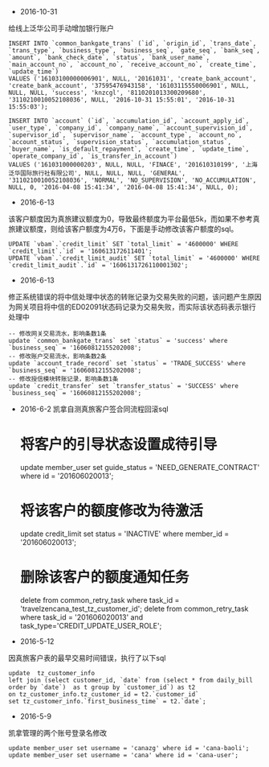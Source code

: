 - 2016-10-31

给线上泛华公司手动增加银行账户

	INSERT INTO `common_bankgate_trans` (`id`, `origin_id`, `trans_date`, `trans_type`, `business_type`, `business_seq`, `gate_seq`, `bank_seq`, `amount`, `bank_check_date`, `status`, `bank_user_name`, `main_account_no`, `account_no`, `receive_account_no`, `create_time`, `update_time`)
	VALUES ('16103100000006901', NULL, '20161031', 'create_bank_account', 'create_bank_account', '37595476943158', '16103115550006901', NULL, NULL, NULL, 'success', 'knzcgl', '8110201013300209680', '3110210010052108036', NULL, '2016-10-31 15:55:01', '2016-10-31 15:55:03');
	
	INSERT INTO `account` (`id`, `accumulation_id`, `account_apply_id`, `user_type`, `company_id`, `company_name`, `account_supervision_id`, `supervisor_id`, `supervisor_name`, `account_type`, `account_no`, `account_status`, `supervision_status`, `accumulation_status`, `buyer_name`, `is_default_repayment`, `create_time`, `update_time`, `operate_company_id`, `is_transfer_in_account`)
	VALUES ('161031000000203', NULL, NULL, 'FINACE', '201610310199', '上海泛华国际旅行社有限公司', NULL, NULL, NULL, 'GENERAL', '3110210010052108036', 'NORMAL', 'NO_SUPERVISION', 'NO_ACCUMULATION', NULL, 0, '2016-04-08 15:41:34', '2016-04-08 15:41:34', NULL, 0);

- 2016-6-13

该客户额度因为真旅建议额度为0，导致最终额度为平台最低5k，而如果不参考真旅建议额度，则给该客户额度为4万6，下面是手动修改该客户额度的sql。

	UPDATE `vbam`.`credit_limit` SET `total_limit` = '4600000' WHERE `credit_limit`.`id` = '160613172611401';
	UPDATE `vbam`.`credit_limit_audit` SET `total_limit` = '4600000' WHERE `credit_limit_audit`.`id` = '1606131726110001302';

- 2016-6-13

修正系统错误的将中信处理中状态的转账记录为交易失败的问题，该问题产生原因为网关项目将中信的ED02091状态码记录为交易失败，而实际该状态码表示银行处理中

	-- 修改网关交易流水，影响条数1条
	update `common_bankgate_trans` set `status` = 'success' where `business_seq` = '16060812155202008';
	-- 修改账户交易流水，影响条数2条
	update `account_trade_record` set `status` = 'TRADE_SUCCESS' where `business_seq` = '16060812155202008';
	-- 修改授信模块转账记录，影响条数1条
	update `credit_transfer` set `transfer_status` = 'SUCCESS' where `business_seq` = '16060812155202008';


- 2016-6-2
凯拿自测真旅客户签合同流程回滚sql

	# 将客户的引导状态设置成待引导
	update member_user set guide_status = 'NEED_GENERATE_CONTRACT'  where id = '201606020013';
	# 将该客户的额度修改为待激活
	update credit_limit set status = 'INACTIVE' where member_id = '201606020013';
	# 删除该客户的额度通知任务
	delete from common_retry_task where task_id = 'travelzencana_test_tz_customer_id';
	delete from common_retry_task where task_id = '201606020013' and task_type='CREDIT_UPDATE_USER_ROLE';


- 2016-5-12

因真旅客户表的最早交易时间错误，执行了以下sql

	update  tz_customer_info 
	left join (select customer_id, `date` from (select * from daily_bill order by `date`)  as t group by `customer_id`) as t2
	on tz_customer_info.tz_customer_id = t2.`customer_id`
	set tz_customer_info.`first_business_time` = t2.`date`;
	

- 2016-5-9

凯拿管理的两个账号登录名修改

	update member_user set username = 'canazg' where id = 'cana-baoli';
	update member_user set username = 'cana' where id = 'cana-user';


